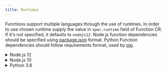 ```yaml
---
title: Runtimes
---
```


Functions support multiple languages through the use of runtimes. In order to use chosen runtime supply the value in `spec.runtime` field of Function CR. If it's not specified, it defaults to `nodejs12`. Node.js function dependencies should be specified using [package.json](https://docs.npmjs.com/creating-a-package-json-file) format. Python Function dependencies should follow requirements format, used by [pip](https://packaging.python.org/key_projects/#pip).

<div tabs name="available-runtimes" group="available-runtimes">
  <details>
  <summary label="nodejs12">
  Node.js 12
  </summary>

```yaml
cat <<EOF | kubectl apply -f -
apiVersion: serverless.kyma-project.io/v1alpha1
kind: Function
metadata:
  name: test-function-nodejs12
spec:
  runtime: nodejs12
  source: |
    const _ = require('lodash')

    module.exports = {
      main: function(event, context) {
        return _.kebabCase('Hello World from Node.js 12 Funtion');
      }
    }
  deps: |
    {
      "name": "test-function-nodejs12",
      "version": "1.0.0",
      "dependencies": {
        "lodash":"^4.17.20"
      }
    }
EOF
```

  </details>
  <details>
  <summary label="nodejs10">
  Node.js 10
  </summary>

```yaml
cat <<EOF | kubectl apply -f -
apiVersion: serverless.kyma-project.io/v1alpha1
kind: Function
metadata:
  name: test-function-nodejs10
spec:
  runtime: nodejs10
  source: |
    const _ = require('lodash')

    module.exports = {
      main: function(event, context) {
        return _.kebabCase('Hello World from Node.js 10 Funtion');
      }
    }
  deps: |
    {
      "name": "test-function-nodejs12",
      "version": "1.0.0",
      "dependencies": {
        "lodash":"^4.17.20"
      }
    }
EOF
```

  </details>
  <details>
  <summary label="python38">
  Python 3.8
  </summary>

```yaml
cat <<EOF | kubectl apply -f -
apiVersion: serverless.kyma-project.io/v1alpha1
kind: Function
metadata:
  name: test-function-python38
spec:
  runtime: python38
  source: |
    import requests

    def main(event, context):
        params = {'format': 'wookiee'}
        r = requests.get('https://swapi.dev/api/people/1', params=params)
        return r.json()
  deps: |
    certifi==2020.6.20
    chardet==3.0.4
    idna==2.10
    requests==2.24.0
    urllib3==1.25.10
EOF
```

</details>
</div>
